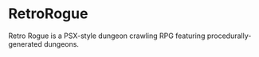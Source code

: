 # RetroRogue
Retro Rogue is a PSX-style dungeon crawling RPG featuring procedurally-generated dungeons.
